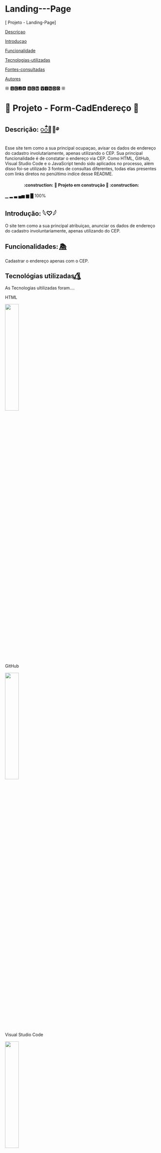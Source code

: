 # Landing---Page

[ Projeto - Landing-Page]

[Descriçao](#descri%C3%A7ao)  

[Introduçao](#introdu%C3%A7ao)  

[Funcionalidade](#funcionalidade) 

[Tecnologias-utilizadas](#tecnologias-ultilizadas)  

[Fontes-consultadas](#fontes-consultadas)

[Autores](#autores)  

  ꕥ 🆂🅴🅹🅰 🅱🅴🅼 🆅🅸🅽🅳🅾 ꕥ

# 📧 Projeto - Form-CadEndereço 📧

## Descrição: ꯭ᬁ🌷💫࿔

Esse site tem como a sua principal ocupaçao, avisar os dados de endereço do cadastro involutariamente, apenas utilizando o CEP. Sua principal funcionalidade é de constatar o endereço via CEP. Como HTML, GitHub, Visual Studio Code e o JavaScript tendo sido aplicados no processo, além disso foi-se utilizado 3 fontes de consultas diferentes, todas elas presentes com links diretos no penúltimo indíce desse README.

<h4 align="center">
    :construction: 🚧 Projeto em construção 🚧 :construction:
</h4>

▁ ▂ ▃ ▄▅ ▆ █ 100%

## Introdução: 𓆩♡𓆪

O site tem como a sua principal atribuiçao, anunciar os dados de endereço do cadastro involuntariamente, apenas utilizando do CEP.

## Funcionalidades: 📚⃤

Cadastrar o endereço apenas com o CEP.

## Tecnológias utilizadas:🌺⃤

As Tecnologias ultilizadas foram....

HTML    

<img src="_img/html.png" width="30%">

 
 
GitHub


   <img src="_img/github.png" width="30%">



Visual Studio Code

 

   <img src="_img/vscode.png" width="30%">

 

JavaScript

 

   <img src="_img/javascript.png" width="30%">


꒷꒦꒷︶˚︶︶꒷꒦˚꒦꒷︶˚︶︶꒷꒦˚︶˚︶︶꒷꒦ ꒷꒦꒷︶˚︶︶꒷꒦˚꒦꒷︶˚︶︶꒷꒦˚︶˚︶︶꒷꒦ 

## Fontes consultadas: 𖥨ํ∘̥⃟

[Bootstrap5](https://getbootstrap.com/docs/5.3/forms/layout/) 

[Alura](https://www.alura.com.br/artigos/escrever-bom-readme)- Como escrever um README incrível no seu Github

[lohhans](https://gist.github.com/lohhans/f8da0b147550df3f96914d3797e9fb89) - Um modelo para fazer um bom README

## Autores: ˚ · .˚ ༘🦋⋆｡˚

 Nicolly da Silva D'avila 2'A